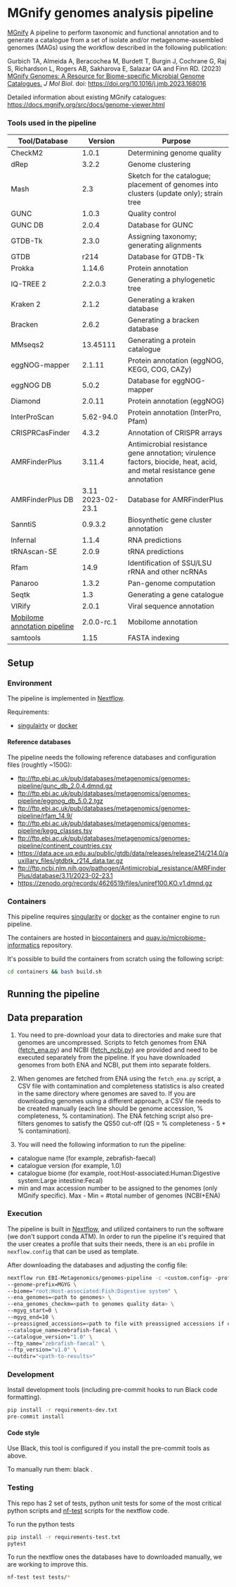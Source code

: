 # MGnify genomes analysis pipeline

[MGnify](https://www.ebi.ac.uk/metagenomics/) A pipeline to perform taxonomic and functional annotation and to generate a catalogue from a set of isolate and/or metagenome-assembled genomes (MAGs) using the workflow described in the following publication:

Gurbich TA, Almeida A, Beracochea M, Burdett T, Burgin J, Cochrane G, Raj S, Richardson L, Rogers AB, Sakharova E, Salazar GA and Finn RD. (2023) [MGnify Genomes: A Resource for Biome-specific Microbial Genome Catalogues.](https://www.sciencedirect.com/science/article/pii/S0022283623000724) <i>J Mol Biol</i>. doi: https://doi.org/10.1016/j.jmb.2023.168016

Detailed information about existing MGnify catalogues: https://docs.mgnify.org/src/docs/genome-viewer.html

### Tools used in the pipeline
| Tool/Database                                           | Version           | Purpose |
|---------------------------------------------------------|-------------------|----------- |
| CheckM2                                                 | 1.0.1             | Determining genome quality       |
| dRep                                                    | 3.2.2             | Genome clustering       |
| Mash                                                    | 2.3               | Sketch for the catalogue; placement of genomes into clusters (update only); strain tree      |
| GUNC                                                    | 1.0.3             | Quality control       |
| GUNC DB                                                 | 2.0.4             | Database for GUNC       |
| GTDB-Tk                                                 | 2.3.0             | Assigning taxonomy; generating alignments       |
| GTDB                                                    | r214              | Database for GTDB-Tk       |
| Prokka                                                  | 1.14.6            | Protein annotation       |
| IQ-TREE 2                                               | 2.2.0.3           | Generating a phylogenetic tree       |
| Kraken 2                                                | 2.1.2             | Generating a kraken database       |
| Bracken                                                 | 2.6.2             | Generating a bracken database       |
| MMseqs2                                                 | 13.45111          | Generating a protein catalogue       |
| eggNOG-mapper                                           | 2.1.11            | Protein annotation (eggNOG, KEGG, COG,  CAZy)       |
| eggNOG DB                                               | 5.0.2             | Database for eggNOG-mapper       |
| Diamond                                                 | 2.0.11            | Protein annotation (eggNOG)       |
| InterProScan                                            | 5.62-94.0         | Protein annotation (InterPro, Pfam)       |
| CRISPRCasFinder                                         | 4.3.2             | Annotation of CRISPR arrays       |
| AMRFinderPlus                                           | 3.11.4            |   Antimicrobial resistance gene annotation; virulence factors, biocide, heat, acid, and metal resistance gene annotation     |
| AMRFinderPlus DB                                        | 3.11 2023-02-23.1 | Database for AMRFinderPlus      |
| SanntiS                                                 | 0.9.3.2           | Biosynthetic gene cluster annotation       |
| Infernal                                                | 1.1.4             | RNA predictions       |
| tRNAscan-SE                                             | 2.0.9             | tRNA predictions       |
| Rfam                                                    | 14.9              | Identification of SSU/LSU rRNA and other ncRNAs       |
| Panaroo                                                 | 1.3.2             | Pan-genome computation       |
| Seqtk                                                   | 1.3               | Generating a gene catalogue       |
| VIRify                                                  | 2.0.1             | Viral sequence annotation       |
| [Mobilome annotation pipeline](https://github.com/EBI-Metagenomics/mobilome-annotation-pipeline) | 2.0.0-rc.1        | Mobilome annotation       |
| samtools                                                | 1.15              | FASTA indexing       |

## Setup

### Environment

The pipeline is implemented in [Nextflow](https://www.nextflow.io/).

Requirements:
- [singulairty](https://sylabs.io/docs/) or [docker](https://www.docker.com/)

#### Reference databases

The pipeline needs the following reference databases and configuration files (roughtly ~150G):

- ftp://ftp.ebi.ac.uk/pub/databases/metagenomics/genomes-pipeline/gunc_db_2.0.4.dmnd.gz
- ftp://ftp.ebi.ac.uk/pub/databases/metagenomics/genomes-pipeline/eggnog_db_5.0.2.tgz
- ftp://ftp.ebi.ac.uk/pub/databases/metagenomics/genomes-pipeline/rfam_14.9/
- ftp://ftp.ebi.ac.uk/pub/databases/metagenomics/genomes-pipeline/kegg_classes.tsv
- ftp://ftp.ebi.ac.uk/pub/databases/metagenomics/genomes-pipeline/continent_countries.csv
- https://data.ace.uq.edu.au/public/gtdb/data/releases/release214/214.0/auxillary_files/gtdbtk_r214_data.tar.gz
- ftp://ftp.ncbi.nlm.nih.gov/pathogen/Antimicrobial_resistance/AMRFinderPlus/database/3.11/2023-02-23.1
- https://zenodo.org/records/4626519/files/uniref100.KO.v1.dmnd.gz

### Containers

This pipeline requires [singularity](https://sylabs.io/docs/) or [docker](https://www.docker.com/) as the container engine to run pipeline.

The containers are hosted in [biocontainers](https://biocontainers.pro/) and [quay.io/microbiome-informatics](https://quay.io/organization/microbiome-informatics) repository.

It's possible to build the containers from scratch using the following script:

```bash
cd containers && bash build.sh
```

## Running the pipeline

## Data preparation

1. You need to pre-download your data to directories and make sure that genomes are uncompressed. Scripts to fetch genomes from ENA ([fetch_ena.py](https://github.com/EBI-Metagenomics/genomes-pipeline/blob/master/bin/fetch_ena.py)) and NCBI ([fetch_ncbi.py](https://github.com/EBI-Metagenomics/genomes-pipeline/blob/master/bin/fetch_ncbi.py)) are provided and need to be executed separately from the pipeline. If you have downloaded genomes from both ENA and NCBI, put them into separate folders.

2. When genomes are fetched from ENA using the `fetch_ena.py` script, a CSV file with contamination and completeness statistics is also created in the same directory where genomes are saved to. If you are downloading genomes using a different approach, a CSV file needs to be created manually (each line should be genome accession, % completeness, % contamination). The ENA fetching script also pre-filters genomes to satisfy the QS50 cut-off (QS = % completeness - 5 * % contamination).

3. You will need the following information to run the pipeline:
 - catalogue name (for example, zebrafish-faecal)
 - catalogue version (for example, 1.0)
 - catalogue biome (for example, root:Host-associated:Human:Digestive system:Large intestine:Fecal)
 - min and max accession number to be assigned to the genomes (only MGnify specific). Max - Min = #total number of genomes (NCBI+ENA)

### Execution

The pipeline is built in [Nextflow](https://www.nextflow.io), and utilized containers to run the software (we don't support conda ATM).
In order to run the pipeline it's required that the user creates a profile that suits their needs, there is an `ebi` profile in `nexflow.config` that can be used as template.

After downloading the databases and adjusting the config file:

```bash
nextflow run EBI-Metagenomics/genomes-pipeline -c <custom.config> -profile <profile> \
--genome-prefix=MGYG \
--biome="root:Host-associated:Fish:Digestive system" \
--ena_genomes=<path to genomes> \
--ena_genomes_checkm=<path to genomes quality data> \
--mgyg_start=0 \
--mgyg_end=10 \
--preassigned_accessions=<path to file with preassigned accessions if using>
--catalogue_name=zebrafish-faecal \
--catalogue_version="1.0" \
--ftp_name="zebrafish-faecal" \
--ftp_version="v1.0" \
--outdir="<path-to-results>"
```

### Development

Install development tools (including pre-commit hooks to run Black code formatting).

```bash
pip install -r requirements-dev.txt
pre-commit install
```

#### Code style

Use Black, this tool is configured if you install the pre-commit tools as above.

To manually run them: black .

### Testing

This repo has 2 set of tests, python unit tests for some of the most critical python scripts and [nf-test](https://github.com/askimed/nf-test) scripts for the nextflow code.

To run the python tests

```bash
pip install -r requirements-test.txt
pytest
```

To run the nextflow ones the databases have to downloaded manually, we are working to improve this.

```bash
nf-test test tests/*
```
